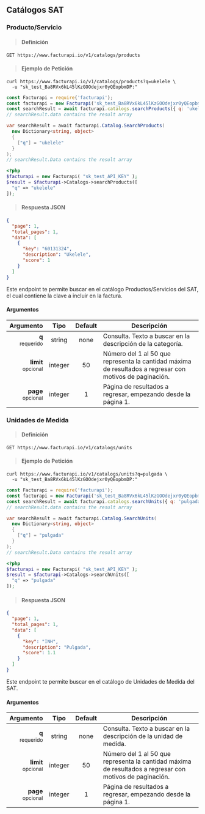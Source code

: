 ## Catálogos SAT

### Producto/Servicio

> <h4 class="toc-ignore">Definición</h4>

```text
GET https://www.facturapi.io/v1/catalogs/products
```

> <h4 class="toc-ignore">Ejemplo de Petición</h4>

```shell
curl https://www.facturapi.io/v1/catalogs/products?q=ukelele \
  -u "sk_test_Ba8RVx6kL45lKzGOOdejxr0yQEopbmDP:" 
```

```javascript
const Facturapi = require('facturapi');
const facturapi = new Facturapi('sk_test_Ba8RVx6kL45lKzGOOdejxr0yQEopbmDP');
const searchResult = await facturapi.catalogs.searchProducts({ q: 'ukelele' });
// searchResult.data contains the result array
```

```csharp
var searchResult = await facturapi.Catalog.SearchProducts(
  new Dictionary<string, object>
  {
    ["q"] = "ukelele"
  }
);
// searchResult.Data contains the result array
```

```php
<?php
$facturapi = new Facturapi( "sk_test_API_KEY" );
$result = $facturapi->Catalogs->searchProducts([
  "q" => "ukelele"
]);
```

> <h4 class="toc-ignore">Respuesta JSON</h4>

```json
{
  "page": 1,
  "total_pages": 1,
  "data": [
    {
      "key": "60131324",
      "description": "Ukelele",
      "score": 1
    }
  ]
}
```

Este endpoint te permite buscar en el catálogo Productos/Servicios del SAT, el cual contiene la clave a incluir en la factura.

#### Argumentos

Argumento | Tipo | Default | Descripción
---------:|:----:|:-------:| -----------
**q**<br><small>requerido</small> | string | none | Consulta. Texto a buscar en la descripción de la categoría.
**limit**<br><small>opcional</small> | integer | 50 | Número del 1 al 50 que representa la cantidad máxima de resultados a regresar con motivos de paginación.
**page**<br><small>opcional</small> | integer | 1 | Página de resultados a regresar, empezando desde la página 1.

### Unidades de Medida

> <h4 class="toc-ignore">Definición</h4>

```text
GET https://www.facturapi.io/v1/catalogs/units
```

> <h4 class="toc-ignore">Ejemplo de Petición</h4>

```shell
curl https://www.facturapi.io/v1/catalogs/units?q=pulgada \
  -u "sk_test_Ba8RVx6kL45lKzGOOdejxr0yQEopbmDP:" 
```

```javascript
const Facturapi = require('facturapi');
const facturapi = new Facturapi('sk_test_Ba8RVx6kL45lKzGOOdejxr0yQEopbmDP');
const searchResult = await facturapi.catalogs.searchUnits({ q: 'pulgada' });
// searchResult.data contains the result array
```

```csharp
var searchResult = await facturapi.Catalog.SearchUnits(
  new Dictionary<string, object>
  {
    ["q"] = "pulgada"
  }
);
// searchResult.Data contains the result array
```

```php
<?php
$facturapi = new Facturapi( "sk_test_API_KEY" );
$result = $facturapi->Catalogs->searchUnits([
  "q" => "pulgada"
]);
```

> <h4 class="toc-ignore">Respuesta JSON</h4>

```json
{
  "page": 1,
  "total_pages": 1,
  "data": [
    {
      "key": "INH",
      "description": "Pulgada",
      "score": 1.1
    }
  ]
}
```

Este endpoint te permite buscar en el catálogo de Unidades de Medida del SAT.

#### Argumentos

Argumento | Tipo | Default | Descripción
---------:|:----:|:-------:| -----------
**q**<br><small>requerido</small> | string | none | Consulta. Texto a buscar en la descripción de la unidad de medida.
**limit**<br><small>opcional</small> | integer | 50 | Número del 1 al 50 que representa la cantidad máxima de resultados a regresar con motivos de paginación.
**page**<br><small>opcional</small> | integer | 1 | Página de resultados a regresar, empezando desde la página 1.
